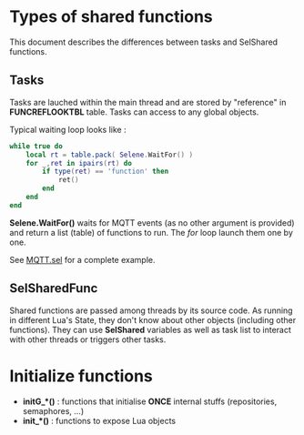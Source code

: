Types of shared functions
=========================

This document describes the differences between tasks and SelShared functions.

Tasks
-----

Tasks are lauched within the main thread and are stored by "reference" in **FUNCREFLOOKTBL** table.
Tasks can access to any global objects.

Typical waiting loop looks like :
```` lua
while true do
	local rt = table.pack( Selene.WaitFor() )
	for _,ret in ipairs(rt) do
		if type(ret) == 'function' then
			ret()
		end
	end
end
````

**Selene.WaitFor()** waits for MQTT events (as no other argument is provided) and return a list (table) of functions to run. The *for* loop launch them one by one.

See [MQTT.sel](../Selenites/MQTT.sel) for a complete example.

SelSharedFunc
-------------

Shared functions are passed among threads by its source code.
As running in different Lua's State, they don't know about other objects (including other functions).
They can use **SelShared** variables as well as task list to interact with other threads or triggers other tasks.



Initialize functions
====================

  - **initG_\*()** : functions that initialise **ONCE** internal stuffs (repositories, semaphores, ...)
  - **init_\*()** : functions to expose Lua objects
